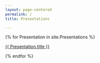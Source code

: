 ```yaml
---
layout: page-centered
permalink: /
title: Presentations

---
```


{% for Presentation in site.Presentations %}
<p><a href="{{ "{{ Presentation.url }}.html" | prepend: site.baseurl }}">{{ Presentation.title }}</a></p>
{% endfor %}
